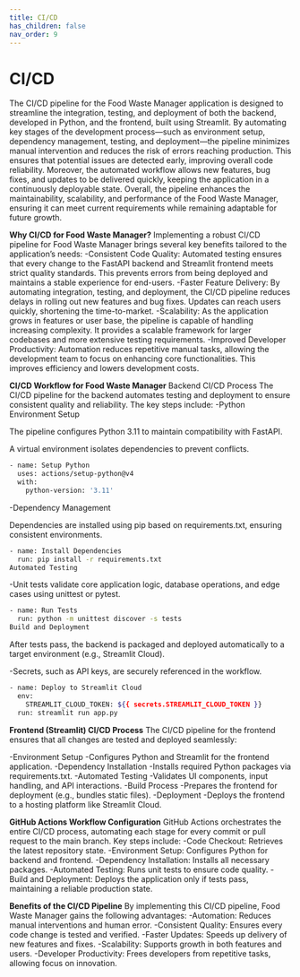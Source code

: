 ```yaml
---
title: CI/CD
has_children: false
nav_order: 9
---
```


# CI/CD

The CI/CD pipeline for the Food Waste Manager application is designed to streamline the integration, testing, and deployment of both the backend, developed in Python, and the frontend, built using Streamlit. By automating key stages of the development process—such as environment setup, dependency management, testing, and deployment—the pipeline minimizes manual intervention and reduces the risk of errors reaching production. This ensures that potential issues are detected early, improving overall code reliability. Moreover, the automated workflow allows new features, bug fixes, and updates to be delivered quickly, keeping the application in a continuously deployable state. Overall, the pipeline enhances the maintainability, scalability, and performance of the Food Waste Manager, ensuring it can meet current requirements while remaining adaptable for future growth.

**Why CI/CD for Food Waste Manager?**
Implementing a robust CI/CD pipeline for Food Waste Manager brings several key benefits tailored to the application’s needs:
-Consistent Code Quality: Automated testing ensures that every change to the FastAPI backend and Streamlit frontend meets strict quality standards. This prevents errors from being deployed and maintains a stable experience for end-users.
-Faster Feature Delivery: By automating integration, testing, and deployment, the CI/CD pipeline reduces delays in rolling out new features and bug fixes. Updates can reach users quickly, shortening the time-to-market.
-Scalability: As the application grows in features or user base, the pipeline is capable of handling increasing complexity. It provides a scalable framework for larger codebases and more extensive testing requirements.
-Improved Developer Productivity: Automation reduces repetitive manual tasks, allowing the development team to focus on enhancing core functionalities. This improves efficiency and lowers development costs. 

**CI/CD Workflow for Food Waste Manager**
Backend CI/CD Process
The CI/CD pipeline for the backend automates testing and deployment to ensure consistent quality and reliability. The key steps include:
-Python Environment Setup

The pipeline configures Python 3.11 to maintain compatibility with FastAPI.

A virtual environment isolates dependencies to prevent conflicts.
```bash
- name: Setup Python
  uses: actions/setup-python@v4
  with:
    python-version: '3.11'
```
-Dependency Management

Dependencies are installed using pip based on requirements.txt, ensuring consistent environments.
```bash
- name: Install Dependencies
  run: pip install -r requirements.txt
Automated Testing
```

-Unit tests validate core application logic, database operations, and edge cases using unittest or pytest.
```bash
- name: Run Tests
  run: python -m unittest discover -s tests
Build and Deployment
```

After tests pass, the backend is packaged and deployed automatically to a target environment (e.g., Streamlit Cloud).

-Secrets, such as API keys, are securely referenced in the workflow.
```bash
- name: Deploy to Streamlit Cloud
  env:
    STREAMLIT_CLOUD_TOKEN: ${{ secrets.STREAMLIT_CLOUD_TOKEN }}
  run: streamlit run app.py
```
**Frontend (Streamlit) CI/CD Process**
The CI/CD pipeline for the frontend ensures that all changes are tested and deployed seamlessly:

-Environment Setup
-Configures Python and Streamlit for the frontend application.
-Dependency Installation
-Installs required Python packages via requirements.txt.
-Automated Testing
-Validates UI components, input handling, and API interactions.
-Build Process
-Prepares the frontend for deployment (e.g., bundles static files).
-Deployment
-Deploys the frontend to a hosting platform like Streamlit Cloud.

**GitHub Actions Workflow Configuration**
GitHub Actions orchestrates the entire CI/CD process, automating each stage for every commit or pull request to the main branch. Key steps include:
-Code Checkout: Retrieves the latest repository state.
-Environment Setup: Configures Python for backend and frontend.
-Dependency Installation: Installs all necessary packages.
-Automated Testing: Runs unit tests to ensure code quality.
-Build and Deployment: Deploys the application only if tests pass, maintaining a reliable production state.

**Benefits of the CI/CD Pipeline**
By implementing this CI/CD pipeline, Food Waste Manager gains the following advantages:
-Automation: Reduces manual interventions and human error.
-Consistent Quality: Ensures every code change is tested and verified.
-Faster Updates: Speeds up delivery of new features and fixes.
-Scalability: Supports growth in both features and users.
-Developer Productivity: Frees developers from repetitive tasks, allowing focus on innovation.

    